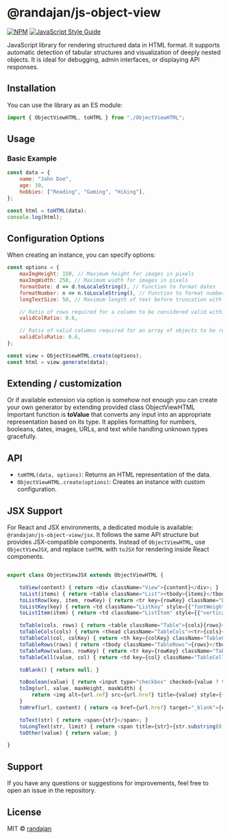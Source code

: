 # @randajan/js-object-view

[![NPM](https://img.shields.io/npm/v/@randajan/js-object-view.svg)](https://www.npmjs.com/package/@randajan/js-object-view) [![JavaScript Style Guide](https://img.shields.io/badge/code_style-standard-brightgreen.svg)](https://standardjs.com)

JavaScript library for rendering structured data in HTML format. It supports automatic detection of tabular structures and visualization of deeply nested objects. It is ideal for debugging, admin interfaces, or displaying API responses.

## Installation

You can use the library as an ES module:

```javascript
import { ObjectViewHTML, toHTML } from "./ObjectViewHTML";
```

## Usage

### Basic Example

```javascript
const data = {
    name: "John Doe",
    age: 30,
    hobbies: ["Reading", "Gaming", "Hiking"],
};

const html = toHTML(data);
console.log(html);
```

## Configuration Options

When creating an instance, you can specify options:

```javascript
const options = {
    maxImgHeight: 150, // Maximum height for images in pixels
    maxImgWidth: 250, // Maximum width for images in pixels
    formatDate: d => d.toLocaleString(), // Function to format dates
    formatNumber: n => n.toLocaleString(), // Function to format numbers
    longTextSize: 50, // Maximum length of text before truncation with ellipsis

    // Ratio of rows required for a column to be considered valid within a table
    validColRatio: 0.6,

    // Ratio of valid columns required for an array of objects to be recognized as a table
    validColsRatio: 0.6, 
};

const view = ObjectViewHTML.create(options);
const html = view.generate(data);
```

## Extending / customization
Or if available extension via option is somehow not enough you can create your own generator by extending provided class ObjectViewHTML
Important function is __toValue__ that converts any input into an appropriate representation based on its type. It applies formatting for numbers, booleans, dates, images, URLs, and text while handling unknown types gracefully.

## API

- `toHTML(data, options)`: Returns an HTML representation of the data.
- `ObjectViewHTML.create(options)`: Creates an instance with custom configuration.

## JSX Support

For React and JSX environments, a dedicated module is available: `@randajan/js-object-view/jsx`. It follows the same API structure but provides JSX-compatible components. Instead of `ObjectViewHTML`, use `ObjectViewJSX`, and replace `toHTML` with `toJSX` for rendering inside React components.

```javascript

export class ObjectViewJSX extends ObjectViewHTML {

    toView(content) { return <div className="View">{content}</div>; }
    toList(items) { return <table className="List"><tbody>{items}</tbody></table>; }
    toListRow(key, item, rowKey) { return <tr key={rowKey} className="ListRow">{key}{item}</tr>; }
    toListKey(key) { return <td className="ListKey" style={{"fontWeight":"bold", "verticalAlign":"top", "padding":"1px 10px"}}>{key}</td>; }
    toListItem(item) { return <td className="ListItem" style={{"verticalAlign":"top", "padding":"1px 10px"}}>{item}</td>; }

    toTable(cols, rows) { return <table className="Table">{cols}{rows}</table>; }
    toTableCols(cols) { return <thead className="TableCols"><tr>{cols}</tr></thead>; }
    toTableCol(col, colKey) { return <th key={colKey} className="TableCol">{col}</th>; }
    toTableRows(rows) { return <tbody className="TableRows">{rows}</tbody>; }
    toTableRow(values, rowKey) { return <tr key={rowKey} className="TableRow">{values}</tr>; }
    toTableCell(value, col) { return <td key={col} className="TableCell" style={{"verticalAlign":"top", "padding":"1px 10px"}}>{value}</td>; }

    toBlank() { return null; }

    toBoolean(value) { return <input type="checkbox" checked={value ? true : false} style={{pointerEvents:"none"}}/>; }
    toImg(url, value, maxHeight, maxWidth) {
        return <img alt={url.ref} src={url.href} title={value} style={{"max-height":maxHeight+"px", "max-width":maxWidth+"px"}}/>
    }
    toHref(url, content) { return <a href={url.href} target="_blank">{content}</a>;}

    toText(str) { return <span>{str}</span>; }
    toLongText(str, limit) { return <span title={str}>{str.substring(0, limit)}</span>; }
    toOther(value) { return value; }

}

```

## Support

If you have any questions or suggestions for improvements, feel free to open an issue in the repository.


## License

MIT © [randajan](https://github.com/randajan)
